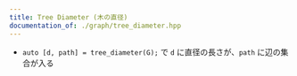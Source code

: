```yaml
---
title: Tree Diameter (木の直径)
documentation_of: ./graph/tree_diameter.hpp
---
```


- `auto [d, path] = tree_diameter(G);` で `d` に直径の長さが、`path` に辺の集合が入る
